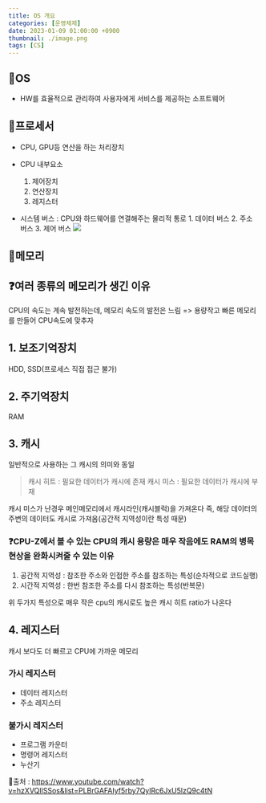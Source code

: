 ```yaml
---
title: OS 개요
categories: [운영체제]
date: 2023-01-09 01:00:00 +0900
thumbnail: ./image.png
tags: [CS]
---
```


## 📌OS

- HW를 효율적으로 관리하여 사용자에게 서비스를 제공하는 소프트웨어

## 📌프로세서

- CPU, GPU등 연산을 하는 처리장치

- CPU 내부요소
  1.  제어장치
  2.  연산장치
  3.  레지스터
- 시스템 버스 : CPU와 하드웨어를 연결해주는 물리적 통로 1. 데이터 버스 2. 주소 버스 3. 제어 버스
  ![](https://velog.velcdn.com/images/wjdtmfgh/post/745b074c-a6ca-4d95-8ed0-3efa8396cb01/image.png)

## 📌메모리

## ❓여러 종류의 메모리가 생긴 이유

CPU의 속도는 계속 발전하는데, 메모리 속도의 발전은 느림 => 용량작고 빠른 메모리를 만들어 CPU속도에 맞추자

## 1. 보조기억장치

HDD, SSD(프로세스 직접 접근 불가)

## 2. 주기억장치

RAM

## 3. 캐시

일반적으로 사용하는 그 캐시의 의미와 동일

> 캐시 히트 : 필요한 데이터가 캐시에 존재
> 캐시 미스 : 필요한 데이터가 캐시에 부재

캐시 미스가 난경우 메인메모리에서 캐시라인(캐시블럭)을 가져온다
즉, 해당 데이터의 주변의 데이터도 캐시로 가져옴(공간적 지역성이란 특성 때문)

### ❓CPU-Z에서 볼 수 있는 CPU의 캐시 용량은 매우 작음에도 RAM의 병목현상을 완화시켜줄 수 있는 이유

1. 공간적 지역성 : 참조한 주소와 인접한 주소를 참조하는 특성(순차적으로 코드실행)
2. 시간적 지역성 : 한번 참조한 주소를 다시 참조하는 특성(반복문)

위 두가지 특성으로 매우 작은 cpu의 캐시로도 높은 캐시 히트 ratio가 나온다

## 4. 레지스터

캐시 보다도 더 빠르고 CPU에 가까운 메모리

### 가시 레지스터

- 데이터 레지스터
- 주소 레지스터

### 불가시 레지스터

- 프로그램 카운터
- 명령어 레지스터
- 누산기

📮출처 : https://www.youtube.com/watch?v=hzXVQIlSSos&list=PLBrGAFAIyf5rby7QylRc6JxU5lzQ9c4tN
